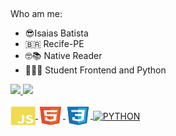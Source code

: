 ## 
Who am me:

- 😎Isaias Batista 
- 🇧🇷 Recife-PE
- 🤓📚 Native Reader
- 🧑🏻‍💻 Student Frontend and Python 



 <div>
   <a href="https://github.com/isaiasbatista1">
   <img height="180em" src="https://github-readme-stats.vercel.app/api?username=isaiasbatista1&show_icons=true&theme=tokyonight&include_all_commits=true&count_private=true"/>
   <img height="180em" src="https://github-readme-stats.vercel.app/api/top-langs/?username=isaiasbatista1&layout=compact&langs_count=6&theme=tokyonight"/>

</div>
<div style="display: inline_block"><br>
  <img align="center" alt="Js" height="30" width="40" src="https://raw.githubusercontent.com/devicons/devicon/master/icons/javascript/javascript-plain.svg">
  <img align="center" alt="HTML" height="30" width="40" src="https://raw.githubusercontent.com/devicons/devicon/master/icons/html5/html5-original.svg">
  <img align="center" alt="CSS" height="30" width="40" src="https://raw.githubusercontent.com/devicons/devicon/master/icons/css3/css3-original.svg">
  <img align="center" alt="PYTHON" height="30" width="40" src="https://cdn.jsdelivr.net/gh/devicons/devicon/icons/python/python-original.svg" />
</div>
 <br>
</div>

